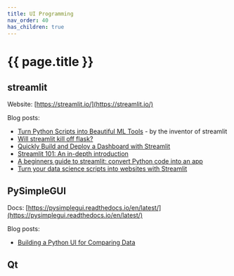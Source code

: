 ```yaml
---
title: UI Programming
nav_order: 40
has_children: true
---
```


# {{ page.title }}

## streamlit 
Website: [https://streamlit.io/](https://streamlit.io/)

Blog posts:
- [Turn Python Scripts into Beautiful ML Tools](https://towardsdatascience.com/coding-ml-tools-like-you-code-ml-models-ddba3357eace) - by the inventor of streamlit
- [Will streamlit kill off flask?](https://medium.com/swlh/part-1-will-streamlit-kill-off-flask-5ecd75f879c8)
- [Quickly Build and Deploy a Dashboard with Streamlit](https://towardsdatascience.com/quickly-build-and-deploy-an-application-with-streamlit-988ca08c7e83)
- [Streamlit 101: An in-depth introduction](https://towardsdatascience.com/streamlit-101-an-in-depth-introduction-fc8aad9492f2)
- [A beginners guide to streamlit: convert Python code into an app](https://analyticsindiamag.com/a-beginners-guide-to-streamlit-convert-python-code-into-an-app/)
- [Turn your data science scripts into websites with Streamlit](https://gilberttanner.com/blog/turn-your-data-science-script-into-websites-with-streamlit)

## PySimpleGUI
Docs: [https://pysimplegui.readthedocs.io/en/latest/](https://pysimplegui.readthedocs.io/en/latest/)

Blog posts:
- [Building a Python UI for Comparing Data](https://towardsdatascience.com/building-a-python-ui-for-comparing-data-13c10693d9e4)

## Qt
